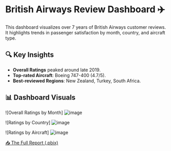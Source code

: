 # British Airways Review Dashboard ✈️

This dashboard visualizes over 7 years of British Airways customer reviews.  
It highlights trends in passenger satisfaction by month, country, and aircraft type.

## 🔍 Key Insights

- **Overall Ratings** peaked around late 2019.
- **Top-rated Aircraft**: Boeing 747-400 (4.7/5).
- **Best-reviewed Regions**: New Zealand, Turkey, South Africa.

## 📊 Dashboard Visuals

![Overall Ratings by Month]
![image](https://github.com/user-attachments/assets/8714b096-17ff-4127-bbd0-ea1f85720f98)

![Ratings by Country]
![image](https://github.com/user-attachments/assets/bc728d16-2f0c-43f2-a0c4-032b25e96e42)

![Ratings by Aircraft]
![image](https://github.com/user-attachments/assets/3165a0a0-c2cf-4f41-9bdf-22bac1bdfac0)


[📥 The Full Report (.pbix)](./British%20Airways%20Reviews.twbx)
